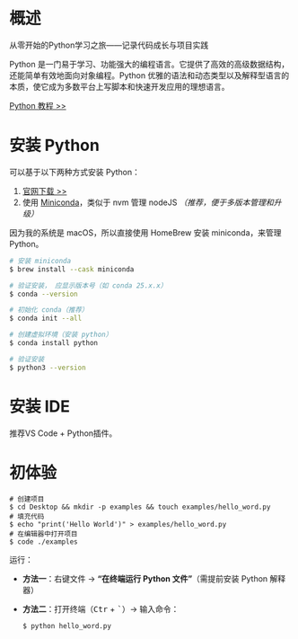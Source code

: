 # 概述
从零开始的Python学习之旅——记录代码成长与项目实践

Python 是一门易于学习、功能强大的编程语言。它提供了高效的高级数据结构，还能简单有效地面向对象编程。Python 优雅的语法和动态类型以及解释型语言的本质，使它成为多数平台上写脚本和快速开发应用的理想语言。

[Python 教程 >> ](https://docs.python.org/zh-cn/3/tutorial/index.html)

# 安装 Python

可以基于以下两种方式安装 Python：

1. [官网下载 >>](https://www.python.org/downloads)
2. 使用 [Miniconda](https://www.anaconda.com/docs/getting-started/miniconda/install)，类似于 nvm 管理 nodeJS *（推荐，便于多版本管理和升级）*

因为我的系统是 macOS，所以直接使用 HomeBrew 安装 miniconda，来管理 Python。

```bash
# 安装 miniconda
$ brew install --cask miniconda

# 验证安装， 应显示版本号（如 conda 25.x.x）
$ conda --version

# 初始化 conda（推荐）
$ conda init --all

# 创建虚拟环境（安装 python）
$ conda install python

# 验证安装
$ python3 --version
```

# 安装 IDE

推荐VS Code + Python插件。

# 初体验

```shell
# 创建项目
$ cd Desktop && mkdir -p examples && touch examples/hello_word.py
# 填充代码
$ echo "print('Hello World')" > examples/hello_word.py 
# 在编辑器中打开项目
$ code ./examples
```

运行：

- **方法一**：右键文件 → **“在终端运行 Python 文件”**（需提前安装 Python 解释器）

- **方法二**：打开终端（<kbd>Ctr</kbd> + <kbd>`</kbd>）→ 输入命令：

  ```bash
  $ python hello_word.py 
  ```
